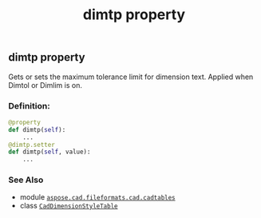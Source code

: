﻿---
title: dimtp property
second_title: Aspose.CAD for Python via .NET API References
description: 
type: docs
weight: 780
url: /python-net/aspose.cad.fileformats.cad.cadtables/caddimensionstyletable/dimtp/
is_root: false
---

## dimtp property


Gets or sets the maximum tolerance limit for dimension text.
Applied when Dimtol or Dimlim is on.
### Definition:
```python
@property
def dimtp(self):
    ...
@dimtp.setter
def dimtp(self, value):
    ...
```

### See Also
* module [`aspose.cad.fileformats.cad.cadtables`](../../)
* class [`CadDimensionStyleTable`](/cad/python-net/aspose.cad.fileformats.cad.cadtables/caddimensionstyletable)
